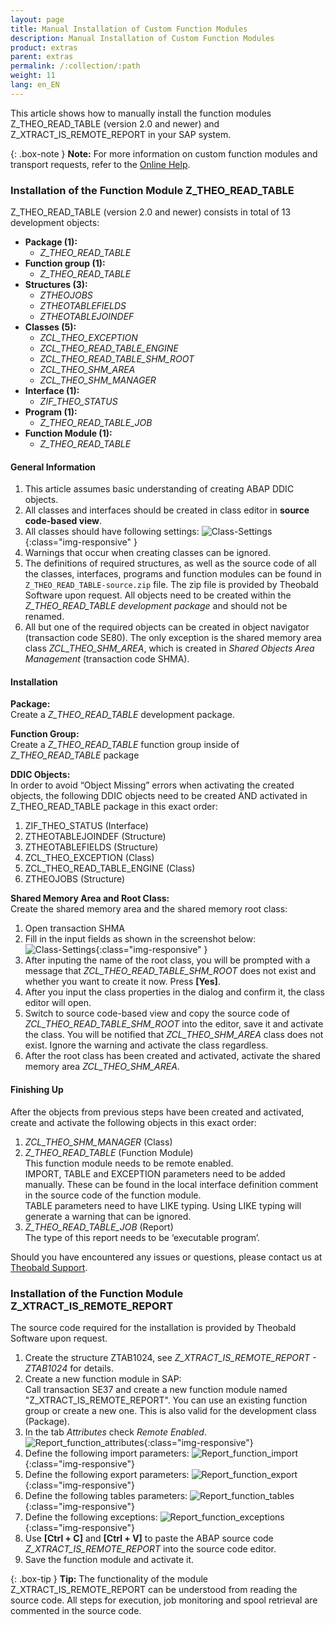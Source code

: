 ```yaml
---
layout: page
title: Manual Installation of Custom Function Modules
description: Manual Installation of Custom Function Modules
product: extras
parent: extras
permalink: /:collection/:path
weight: 11
lang: en_EN
---
```



This article shows how to manually install the function modules Z_THEO_READ_TABLE (version 2.0 and newer) and Z_XTRACT_IS_REMOTE_REPORT in your SAP system. 

{: .box-note }
**Note:** For more information on custom function modules and transport requests, refer to the [Online Help](https://help.theobald-software.com/en/xtract-universal/sap-customizing).

### Installation of the Function Module Z_THEO_READ_TABLE

Z_THEO_READ_TABLE (version 2.0 and newer) consists in total of 13 development objects: <br>
- **Package (1):** 
	- *Z_THEO_READ_TABLE*
- **Function group (1):** 
	- *Z_THEO_READ_TABLE*
- **Structures (3):** 
	- *ZTHEOJOBS*<br>
	- *ZTHEOTABLEFIELDS*<br>
	- *ZTHEOTABLEJOINDEF*<br>
- **Classes (5):** 
	- *ZCL_THEO_EXCEPTION* <br>
	- *ZCL_THEO_READ_TABLE_ENGINE*<br>
	- *ZCL_THEO_READ_TABLE_SHM_ROOT* <br>
	- *ZCL_THEO_SHM_AREA*<br>
	- *ZCL_THEO_SHM_MANAGER*<br>
- **Interface (1):** 
	- *ZIF_THEO_STATUS*
- **Program (1):** 
	- *Z_THEO_READ_TABLE_JOB*
- **Function Module (1):** 
	- *Z_THEO_READ_TABLE*

#### General Information

1. This article assumes basic understanding of creating ABAP DDIC objects.
2. All classes and interfaces should be created in class editor in **source code-based view**.
3. All classes should have following settings:
![Class-Settings](/img/content/hidden/READ_TABLE_class-settings.jpg){:class="img-responsive" }
4. Warnings that occur when creating classes can be ignored.
5. The definitions of required structures, as well as the source code of all the classes, interfaces, 
programs and function modules can be found in `Z_THEO_READ_TABLE-source.zip` file. The zip file is provided by Theobald Software upon request. 
All objects need to be created within the *Z_THEO_READ_TABLE development package* and should not be renamed.
6. All but one of the required objects can be created in object navigator (transaction code SE80). 
The only exception is the shared memory area class *ZCL_THEO_SHM_AREA*, which is created in *Shared Objects Area Management* (transaction code SHMA). 

#### Installation

**Package:** <br>
Create a *Z_THEO_READ_TABLE* development package.

**Function Group:** <br> 
Create a *Z_THEO_READ_TABLE* function group inside of *Z_THEO_READ_TABLE* package

**DDIC Objects:** <br>
In order to avoid “Object Missing” errors when activating the created objects, the following DDIC 
objects need to be created AND activated in Z_THEO_READ_TABLE package in this exact order:
1. ZIF_THEO_STATUS (Interface)
2. ZTHEOTABLEJOINDEF (Structure)
3. ZTHEOTABLEFIELDS (Structure)
4. ZCL_THEO_EXCEPTION (Class)
5. ZCL_THEO_READ_TABLE_ENGINE (Class)
6. ZTHEOJOBS (Structure)

**Shared Memory Area and Root Class:** <br> 
Create the shared memory area and the shared memory root class:
1. Open transaction SHMA
2. Fill in the input fields as shown in the screenshot below:
![Class-Settings](/img/content/hidden/READ_TABLE_root-class.jpg){:class="img-responsive" }
3. After inputing the name of the root class, you will be prompted with a message that *ZCL_THEO_READ_TABLE_SHM_ROOT* does not exist and whether you want to create it now. Press **[Yes]**.
4. After you input the class properties in the dialog and confirm it, the class editor will open.
5. Switch to source code-based view and copy the source code of *ZCL_THEO_READ_TABLE_SHM_ROOT* into the editor, save it and activate the class. 
You will be notified that *ZCL_THEO_SHM_AREA* class does not exist. Ignore the warning and activate the class regardless.
6. After the root class has been created and activated, activate the shared memory area *ZCL_THEO_SHM_AREA*.

#### Finishing Up
After the objects from previous steps have been created and activated, create and activate the following objects in this exact order:
1. *ZCL_THEO_SHM_MANAGER* (Class)
2. *Z_THEO_READ_TABLE* (Function Module)<br>
This function module needs to be remote enabled.<br>
IMPORT, TABLE and EXCEPTION parameters need to be added manually. These can be found in the local interface definition comment in the source code of the function module.<br>
TABLE parameters need to have LIKE typing. Using LIKE typing will generate a warning that can be ignored.
3. *Z_THEO_READ_TABLE_JOB* (Report)<br>
The type of this report needs to be ‘executable program’.

Should you have encountered any issues or questions, please contact us at [Theobald Support](mailto:support@theobald-software.com).

### Installation of the Function Module Z_XTRACT_IS_REMOTE_REPORT 

The source code required for the installation is provided by Theobald Software upon request.

1. Create the structure ZTAB1024, see *Z_XTRACT_IS_REMOTE_REPORT - ZTAB1024* for details.
2. Create a new function module in SAP:<br> 
Call transaction SE37 and create a new function module named "Z_XTRACT_IS_REMOTE_REPORT". You can use an existing function group or create a new one. 
This is also valid for the development class (Package).<br> 
3. In the tab *Attributes* check *Remote Enabled*. 
![Report_function_attributes](/img/content/hidden/report_function_attributes.png){:class="img-responsive"}
4. Define the following import parameters:
![Report_function_import](/img/content/hidden/report_function_import.png){:class="img-responsive"}
5. Define the following export parameters:
![Report_function_export](/img/content/hidden/report_function_export.png){:class="img-responsive"}
6. Define the following tables parameters:
![Report_function_tables](/img/content/hidden/report_function_tables.png){:class="img-responsive"}
7. Define the following exceptions:
![Report_function_exceptions](/img/content/hidden/report_function_exceptions.png){:class="img-responsive"}
8. Use **[Ctrl + C]** and **[Ctrl + V]** to paste the ABAP source code *Z_XTRACT_IS_REMOTE_REPORT* into the source code editor.
9. Save the function module and activate it.

{: .box-tip }
**Tip:** The functionality of the module Z_XTRACT_IS_REMOTE_REPORT can be understood from reading the source code. All steps for execution, job monitoring and spool retrieval are commented in the source code.

